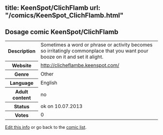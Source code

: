title: KeenSpot/ClichFlamb
url: "/comics/KeenSpot_ClichFlamb.html"
---
Dosage comic KeenSpot/ClichFlamb
-----------------------------------------

<p id="msg"></p>
<script type="text/javascript">
if (window.location.search === '?edit_info_mail=sent_ok') {
  var elem = document.getElementById("msg");
  elem.innerHTML = 'Edited information sucessfully sent for review, which is usually done daily. Thanks!';
  elem.className = 'ok';
}
</script>
<table class="comicinfo">
<tr>
<th>Description</th><td>Sometimes a word or phrase or activity becomes so irritatingly commonplace that you want pour booze on it and set it alight.</td>
</tr>
<tr>
<th>Website</th><td><a href="http://clicheflambe.keenspot.com/">http://clicheflambe.keenspot.com/</a></td>
</tr>
<tr>
<th>Genre</th><td>Other</td>
</tr>
<tr>
<th>Language</th><td>English</td>
</tr>
<tr>
<th>Adult content</th><td>no</td>
</tr>
<tr>
<th>Status</th><td>ok on 10.07.2013</td>
</tr>
<tr>
<th>Votes</th><td>0</td>
</tr>
</table>

[Edit this info](KeenSpot_ClichFlamb_edit.html) or go back to the [comic list](../comic-index.html).
